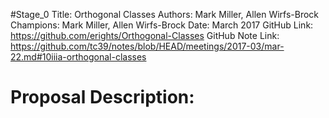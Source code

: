 #Stage_0
Title: Orthogonal Classes
Authors: Mark Miller, Allen Wirfs-Brock
Champions: Mark Miller, Allen Wirfs-Brock
Date: March 2017
GitHub Link: https://github.com/erights/Orthogonal-Classes
GitHub Note Link: https://github.com/tc39/notes/blob/HEAD/meetings/2017-03/mar-22.md#10iiia-orthogonal-classes

# Proposal Description:
